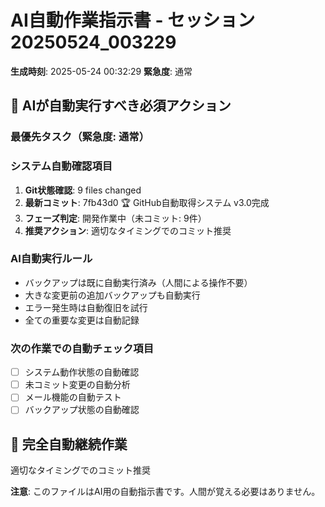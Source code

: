 # AI自動作業指示書 - セッション20250524_003229

**生成時刻**: 2025-05-24 00:32:29
**緊急度**: 通常

## 🤖 AIが自動実行すべき必須アクション

### 最優先タスク（緊急度: 通常）


### システム自動確認項目
1. **Git状態確認**: 9 files changed
2. **最新コミット**: 7fb43d0 🏆 GitHub自動取得システム v3.0完成
3. **フェーズ判定**: 開発作業中（未コミット: 9件）
4. **推奨アクション**: 適切なタイミングでのコミット推奨

### AI自動実行ルール
- バックアップは既に自動実行済み（人間による操作不要）
- 大きな変更前の追加バックアップも自動実行
- エラー発生時は自動復旧を試行
- 全ての重要な変更は自動記録

### 次の作業での自動チェック項目
- [ ] システム動作状態の自動確認
- [ ] 未コミット変更の自動分析
- [ ] メール機能の自動テスト
- [ ] バックアップ状態の自動確認

## 🔄 完全自動継続作業
適切なタイミングでのコミット推奨

**注意**: このファイルはAI用の自動指示書です。人間が覚える必要はありません。
